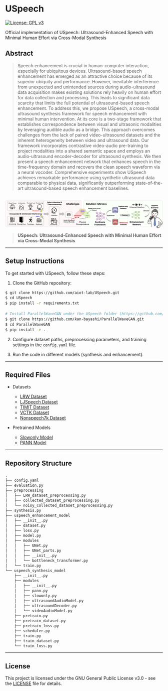 # USpeech
[![License: GPL v3](https://img.shields.io/badge/License-GPLv3-blue.svg)](https://www.gnu.org/licenses/gpl-3.0)

Official implementation of USpeech: Ultrasound-Enhanced Speech with Minimal Human Effort via Cross-Modal Synthesis

## Abstract
> Speech enhancement is crucial in human-computer interaction, especially for ubiquitous devices. Ultrasound-based speech enhancement has emerged as an attractive choice because of its superior ubiquity and performance. However, inevitable interference from unexpected and unintended sources during audio-ultrasound data acquisition makes existing solutions rely heavily on human effort for data collection and processing. This leads to significant data scarcity that limits the full potential of ultrasound-based speech enhancement. To address this, we propose USpeech, a cross-modal ultrasound synthesis framework for speech enhancement with minimal human intervention. At its core is a two-stage framework that establishes correspondence between visual and ultrasonic modalities by leveraging audible audio as a bridge. This approach overcomes challenges from the lack of paired video-ultrasound datasets and the inherent heterogeneity between video and ultrasound data. Our framework incorporates contrastive video-audio pre-training to project modalities into a shared semantic space and employs an audio-ultrasound encoder-decoder for ultrasound synthesis. We then present a speech enhancement network that enhances speech in the time-frequency domain and recovers the clean speech waveform via a neural vocoder. Comprehensive experiments show USpeech achieves remarkable performance using synthetic ultrasound data comparable to physical data, significantly outperforming state-of-the-art ultrasound-based speech enhancement baselines. 
##
<p align="center"> <img src='fig/overall.png' align="center"> </p>

> **USpeech: Ultrasound-Enhanced Speech with Minimal Human Effort via Cross-Modal Synthesis**               

---
## Setup Instructions
To get started with USpeech, follow these steps:
1. Clone the GitHub repository:
``` bash
$ git clone https://github.com/aiot-lab/USpeech.git
$ cd USpeech
$ pip install -r requirements.txt

# Install ParallelWaveGAN under the USpeech folder (https://github.com/kan-bayashi/ParallelWaveGAN)
$ git clone https://github.com/kan-bayashi/ParallelWaveGAN.git
$ cd ParallelWaveGAN
$ pip install -e .
```
2. Configure dataset paths, preprocessing parameters, and training settings in the ```config.yaml``` file.

3. Run the code in different models (synthesis and enhancement).

---

## Required Files
- Datasets
    - [LRW Dataset](https://www.robots.ox.ac.uk/~vgg/data/lip_reading/lrw1.html)
    - [LJSpeech Dataset](https://keithito.com/LJ-Speech-Dataset/)
    - [TIMIT Dataset](https://catalog.ldc.upenn.edu/LDC93S1)
    - [VCTK Dataset](https://datashare.ed.ac.uk/handle/10283/3443)
    - [Nonspeech7k Dataset](https://zenodo.org/records/6967442)

- Pretrained Models
    - [Slowonly Model](https://github.com/open-mmlab/mmaction2/tree/main/configs/recognition/slowonly)
    - [PANN Model](https://github.com/qiuqiangkong/audioset_tagging_cnn)

---

## Repository Structure
```
.
├── config.yaml
├── evaluation.py
├── preprocessing
│   ├── LRW_dataset_preprocessing.py
│   ├── collected_dataset_preprocessing.py
│   └── noisy_collected_dataset_preprocessing.py
├── synthesis.py
├── uspeech_enhancement_model
│   ├── __init__.py
│   ├── dataset.py
│   ├── loss.py
│   ├── model.py
│   ├── modules
│   │   ├── UNet.py
│   │   ├── UNet_parts.py
│   │   ├── __init__.py
│   │   └── bottleneck_transformer.py
│   └── train.py
└── uspeech_synthesis_model
    ├── __init__.py
    ├── modules
    │   ├── __init__.py
    │   ├── pann.py
    │   ├── slowonly.py
    │   ├── ultrasoundAudioModel.py
    │   ├── ultrasoundDecoder.py
    │   └── videoAudioModel.py
    ├── pretrain.py
    ├── pretrain_dataset.py
    ├── pretrain_loss.py
    ├── scheduler.py
    ├── train.py
    ├── train_dataset.py
    └── train_loss.py
```

---

## License
This project is licensed under the GNU General Public License v3.0 - see the [LICENSE](LICENSE) file for details.



